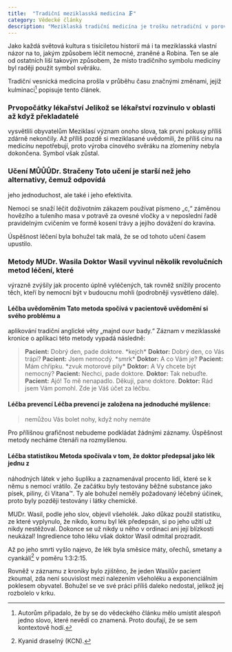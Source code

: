 ```yaml
---
title:  "Tradiční meziklasská medicína 🗜"
category: Vědecké články
description: "Meziklaská tradiční medicína je trošku netradiční v porovnání s jakoukoli jinou. Zde se dozvíte proč."
---
```


Jako každá světová kultura s tisíciletou historií má i ta meziklasská vlastní názor na
to, jakým způsobem léčit nemocné, zraněné a Robina. Ten se ale od ostatních liší takovým
způsobem, že místo tradičního symbolu medicíny byl raději použit symbol svěráku.

Tradiční vesnická medicína prošla v průběhu času značnými změnami, jejíž kulminaci[^1]
popisuje tento článek.

### Prvopočátky lékařství Jelikož se lékařství rozvinulo v oblasti až když překladatelé
vysvětlili obyvatelům Meziklasí význam onoho slova, tak první pokusy příliš zdárně
nekončily. Až příliš pozdě si meziklasané uvědomili, že příliš cínu na medi<em>cínu</em>
nepotřebují, proto výroba cínového svěráku na zlomeniny nebyla dokončena. Symbol však
zůstal.

### Učení MŮŮŮDr. Stračeny Toto učení je starší než jeho alternativy, čemuž odpovídá
jeho jednoduchost, ale také i jeho efektivita. 

Nemoci se snaží léčit doživotním zákazem používat písmeno „c,“ záměnou hovězího a
tuleního masa v potravě za ovesné vločky a v neposlední řadě pravidelným cvičením ve
formě kosení trávy a jejího dovážení do kravína.

Úspěšnost léčení byla bohužel tak malá, že se od tohoto učení časem upustilo.

### Metody MUDr. Wasila Doktor Wasil vyvinul několik revolučních metod léčení, které
výrazně zvýšily jak procento úplně vyléčených, tak rovněž snížily procento těch, kteří
by nemocní být v budoucnu mohli (podrobněji vysvětleno dále).

#### Léčba uvědoměním Tato metoda spočívá v pacientově uvědomění si svého problému a
aplikování tradiční anglické věty „majnd ouvr bady.“ Záznam v meziklasské kronice o
aplikaci této metody vypadá následně:

> **Pacient:**	Dobrý den, pade doktore. \*kejch\*  **Doktor:**	Dobrý den, co Vás trápí?
> **Pacient:**	Jsem nemocdý. \*smrk\*  **Doktor:**	A co Vám je?  **Pacient:**	Mám
> chřipku. \*zvuk motorové pily\*  **Doktor:**	A Vy chcete být nemocný?  **Pacient:**
> Nechci, pade doktore.  **Doktor:**	Tak nebuďte.  **Pacient:**	Ajó! To mě
> nenapadlo. Děkuji, pane doktore.  **Doktor:**	Rád jsem Vám pomohl. Zde je Váš účet za
> léčbu.

#### Léčba prevencí Léčba prevencí je založena na jednoduché myšlence:

> nemůžou Vás bolet nohy, když nohy nemáte 

Pro přílišnou grafičnost nebudeme podkládat žádnými záznamy. Úspěšnost metody necháme
čtenáři na rozmyšlenou.

#### Léčba statistikou Metoda spočívala v tom, že doktor předepsal jako lék jednu z
náhodných látek v jeho šuplíku a zaznamenával procento lidí, které se k němu s nemocí
vrátilo. Ze začátku byly testovány běžné substance jako písek, piliny, či Vitana™. Ty
ale bohužel neměly požadovaný léčebný účinek, proto byly později testovány i látky
chemické. 

MUDr. Wasil, podle jeho slov, objevil všeholék. Jako důkaz použil statistiku, ze které
vyplynulo, že nikdo, komu byl lék předepsán, si po jeho užití už nikdy nestěžoval.
Dokonce se už nikdy u něho v ordinaci ani její blízkosti neukázal! Ingredience toho léku
však doktor Wasil odmítal prozradit. 

Až po jeho smrti vyšlo najevo, že lék byla směsice máty, ořechů, smetany a cyankálí[^2]
v poměru 1:3:2:15.

Rovněž v záznamu z kroniky bylo zjištěno, že jeden Wasilův pacient zkoumal, zda není
souvislost mezi nalezením všeholéku a exponenciálním poklesem obyvatel. Bohužel se ve
své práci příliš daleko nedostal, jelikož jej rozbolelo v krku.


[^1]: Autorům připadalo, že by se do vědeckého článku mělo umístit alespoň jedno slovo,
které nevědí co znamená. Proto doufají, že se sem kontextově hodí.
[^2]: Kyanid draselný (KCN).
